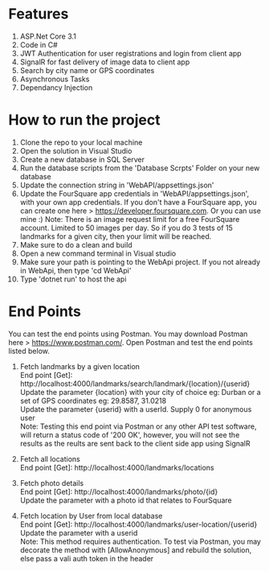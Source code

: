 # Features
1. ASP.Net Core 3.1
2. Code in C#
3. JWT Authentication for user registrations and login from client app
4. SignalR for fast delivery of image data to client app
5. Search by city name or GPS coordinates
6. Asynchronous Tasks
7. Dependancy Injection

# How to run the project

1. Clone the repo to your local machine
2. Open the solution in Visual Studio
3. Create a new database in SQL Server
4. Run the database scripts from the 'Database Scrpts' Folder on your new database
5. Update the connection string in 'WebAPI/appsettings.json'
6. Update the FourSquare app credentials in 'WebAPI/appsettings.json', with your own app credentials. 
  If you don't have a FourSquare app, you can create one here > https://developer.foursquare.com. Or you can use mine :)
  Note: There is an image request limit for a free FourSquare account. Limited to 50 images per day. So if you do 3 tests of 15 landmarks for a given city, then your limit will be reached. 
7. Make sure to do a clean and build
8. Open a new command terminal in Visual studio
9. Make sure your path is pointing to the WebApi project. If you not already in WebApi, then type 'cd WebApi'
10. Type 'dotnet run' to host the api

# End Points

You can test the end points using Postman. You may download Postman here > https://www.postman.com/.  Open Postman and test the end points listed below.

1. Fetch landmarks by a given location 
  <br/>End point [Get]: http://localhost:4000/landmarks/search/landmark/{location}/{userid}
  <br/>Update the parameter {location} with your city of choice eg: Durban or a set of GPS coordinates eg: 29.8587, 31.0218
  <br/>Update the parameter {userid} with a userId. Supply 0 for anonymous user 
  <br/>Note: Testing this end point via Postman or any other API test software, will return a status code of '200 OK', however, you will not see the results as the reults are sent back to the client side app using SignalR

2. Fetch all locations
 <br/>End point [Get]: http://localhost:4000/landmarks/locations 

3. Fetch photo details
  <br/>End point [Get]: http://localhost:4000/landmarks/photo/{id}
  <br/>Update the parameter with a photo id that relates to FourSquare
  
4. Fetch location by User from local database
  <br/>End point [Get]: http://localhost:4000/landmarks/user-location/{userid}
  <br/>Update the parameter with a userid
  <br/>Note: This method requires authentication. To test via Postman, you may decorate the method with [AllowAnonymous] and rebuild the solution, else pass a vali auth token     in the header
